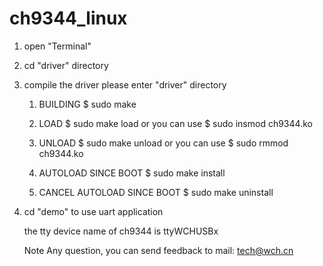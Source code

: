 # ch9344_linux

1. open "Terminal"

2. cd "driver" directory

3. compile the driver please enter "driver" directory

   1. BUILDING
    $ sudo make

   2. LOAD
    $ sudo make load
    or you can use
    $ sudo insmod ch9344.ko

   3. UNLOAD
    $ sudo make unload
    or you can use
    $ sudo rmmod ch9344.ko

   4. AUTOLOAD SINCE BOOT
       $ sudo make install
     
   5. CANCEL AUTOLOAD SINCE BOOT
       $ sudo make uninstall

4. cd "demo" to use uart application

   the tty device name of ch9344 is ttyWCHUSBx

   Note
     Any question, you can send feedback to mail: tech@wch.cn